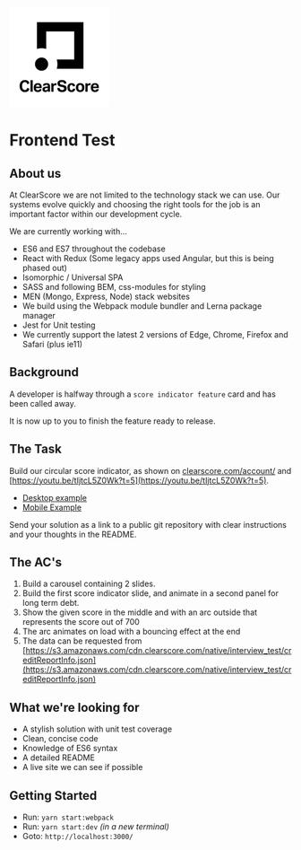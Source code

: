 ![ClearScore](https://raw.githubusercontent.com/ClearScore/FED-home-test/master/docs/clearscore.png?token=ABpdw5m-hB7aVWCKaYGpucwwUt438SHLks5atOQHwA%3D%3D)

# Frontend Test

## About us

At ClearScore we are not limited to the technology stack we can use. Our systems evolve quickly and choosing the right tools for the job is an important factor within our development cycle.

We are currently working with...
 * ES6 and ES7 throughout the codebase
 * React with Redux (Some legacy apps used Angular, but this is being phased out)
 * Isomorphic / Universal SPA
 * SASS and following BEM, css-modules for styling
 * MEN (Mongo, Express, Node) stack websites
 * We build using the Webpack module bundler and Lerna package manager
 * Jest for Unit testing
 * We currently support the latest 2 versions of Edge, Chrome, Firefox and Safari (plus ie11)

## Background

A developer is halfway through a `score indicator feature` card and has been called away.

It is now up to you to finish the feature ready to release.

## The Task

Build our circular score indicator, as shown on [clearscore.com/account/](https://www.clearscore.com/account/) and [https://youtu.be/tIjtcL5Z0Wk?t=5](https://youtu.be/tIjtcL5Z0Wk?t=5).
 * [Desktop example](/docs/score-indicator-desktop.jpg) 
 * [Mobile Example](/docs/score-indicator-mobile.jpg)

Send your solution as a link to a public git repository with clear instructions and your thoughts in the README.

## The AC's

 1. Build a carousel containing 2 slides.
 2. Build the first score indicator slide, and animate in a second panel for long term debt.
 3. Show the given score in the middle and with an arc outside that represents the score out of 700
 4. The arc animates on load with a bouncing effect at the end
 5. The data can be requested from [https://s3.amazonaws.com/cdn.clearscore.com/native/interview_test/creditReportInfo.json](https://s3.amazonaws.com/cdn.clearscore.com/native/interview_test/creditReportInfo.json)

## What we're looking for
 * A stylish solution with unit test coverage
 * Clean, concise code
 * Knowledge of ES6 syntax
 * A detailed README
 * A live site we can see if possible 

## Getting Started

 * Run: `yarn start:webpack`
 * Run: `yarn start:dev` _(in a new terminal)_
 * Goto: `http://localhost:3000/`
